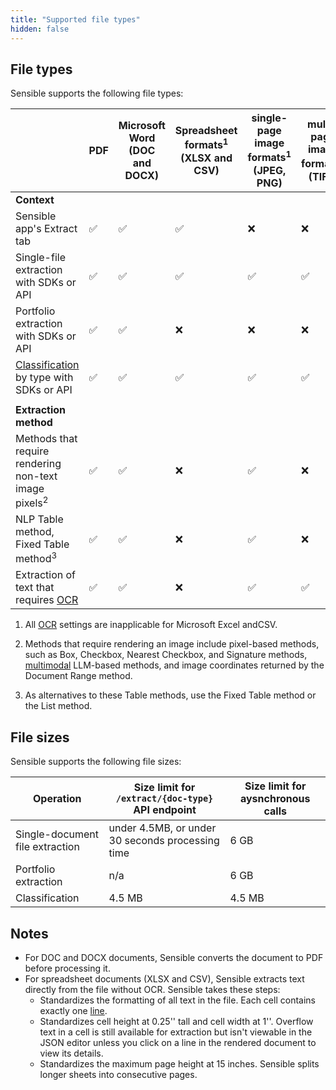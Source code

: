 ```yaml
---
title: "Supported file types"
hidden: false
---
```


## File types

Sensible supports the following file types:

|                                                              | PDF  | Microsoft Word<br/> (DOC and DOCX) | Spreadsheet formats<sup>1</sup><br/>(XLSX and CSV) | single-page image formats<sup>1</sup><br/> (JPEG, PNG) | multi-page image formats<sup>1</sup><br> (TIFF) |
| ------------------------------------------------------------ | ---- | ---------------------------------- | -------------------------------------------------- | ------------------------------------------------------ | ----------------------------------------------- |
| **Context**                                                  |      |                                    |                                                    |                                                        |                                                 |
| Sensible app's Extract tab                                   | ✅    | ✅                                  | ✅                                                  | ❌                                                      | ❌                                               |
| Single-file extraction with SDKs or API                      | ✅    | ✅                                  | ✅                                                  | ✅                                                      | ✅                                               |
| Portfolio extraction with SDKs or API                        | ✅    | ✅                                  | ❌                                                  | ❌                                                      | ❌                                               |
| [Classification](doc:classify) by type with SDKs or API      | ✅    | ✅                                  | ✅                                                  | ✅                                                      | ✅                                               |
|                                                              |      |                                    |                                                    |                                                        |                                                 |
| **Extraction method**                                        |      |                                    |                                                    |                                                        |                                                 |
| Methods that require rendering non-text image pixels<sup>2</sup> | ✅    | ✅                                  | ❌                                                  | ✅                                                      | ❌                                               |
| NLP Table method,<br/>Fixed Table method<sup>3</sup><br/>    | ✅    | ✅                                  | ❌                                                  | ✅                                                      | ❌                                               |
| Extraction of text that requires [OCR](doc:ocr)              | ✅    | ✅                                  | ❌                                                  | ✅                                                      | ✅                                               |


1. All [OCR](doc:ocr) settings are inapplicable for Microsoft Excel andCSV. 

2. Methods that require rendering an image include pixel-based methods, such as Box, Checkbox, Nearest Checkbox, and Signature methods, [multimodal](doc:query-group#parameters) LLM-based methods, and image coordinates returned by the Document Range method.

3. As alternatives to these Table methods, use the Fixed Table method or the List method.
## File sizes

Sensible supports the following file sizes:

| Operation              | Size limit for `/extract/{doc-type}` API endpoint                | Size limit for aysnchronous calls |
| ---------------------- | ------------------------------------------------ | ----------------------- |
| Single-document file extraction | under 4.5MB, or under 30 seconds processing time | 6 GB                    |
| Portfolio extraction   | n/a                                              | 6 GB                    |
| Classification         | 4.5 MB                                           | 4.5 MB                  |

## Notes

- For DOC and DOCX documents, Sensible converts the document to PDF before processing it.
- For spreadsheet documents (XLSX and CSV), Sensible extracts text directly from the file without OCR. Sensible takes these steps:
     - Standardizes the formatting of all text in the file. Each cell contains exactly one [line](doc:lines).
     - Standardizes cell height at 0.25'' tall and cell width at 1''. Overflow text in a cell is still available for extraction but isn't viewable in the JSON editor unless you click on a line in the rendered document to view its details. 
     - Standardizes the maximum page height at 15 inches. Sensible splits longer sheets into consecutive pages.

